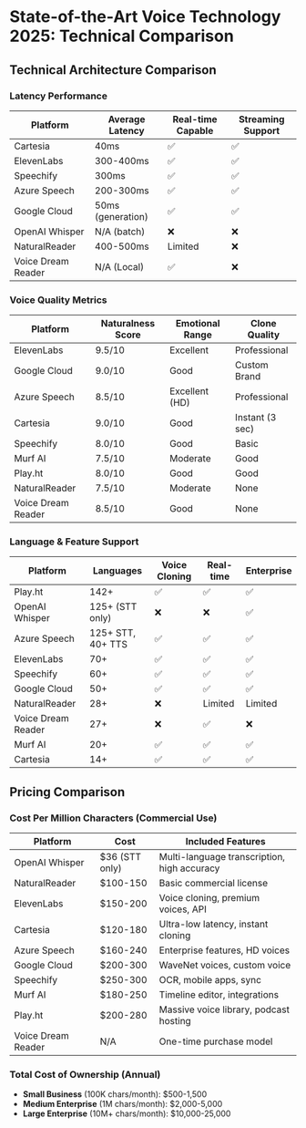 # State-of-the-Art Voice Technology 2025: Technical Comparison

## Technical Architecture Comparison

### Latency Performance
| Platform | Average Latency | Real-time Capable | Streaming Support |
|----------|----------------|-------------------|-------------------|
| Cartesia | 40ms | ✅ | ✅ |
| ElevenLabs | 300-400ms | ✅ | ✅ |
| Speechify | 300ms | ✅ | ✅ |
| Azure Speech | 200-300ms | ✅ | ✅ |
| Google Cloud | 50ms (generation) | ✅ | ✅ |
| OpenAI Whisper | N/A (batch) | ❌ | ❌ |
| NaturalReader | 400-500ms | Limited | ❌ |
| Voice Dream Reader | N/A (Local) | ✅ | ❌ |

### Voice Quality Metrics
| Platform | Naturalness Score | Emotional Range | Clone Quality |
|----------|------------------|-----------------|---------------|
| ElevenLabs | 9.5/10 | Excellent | Professional |
| Google Cloud | 9.0/10 | Good | Custom Brand |
| Azure Speech | 8.5/10 | Excellent (HD) | Professional |
| Cartesia | 9.0/10 | Good | Instant (3 sec) |
| Speechify | 8.0/10 | Good | Basic |
| Murf AI | 7.5/10 | Moderate | Good |
| Play.ht | 8.0/10 | Good | Good |
| NaturalReader | 7.5/10 | Moderate | None |
| Voice Dream Reader | 8.5/10 | Good | None |

### Language & Feature Support
| Platform | Languages | Voice Cloning | Real-time | Enterprise |
|----------|-----------|---------------|-----------|------------|
| Play.ht | 142+ | ✅ | ✅ | ✅ |
| OpenAI Whisper | 125+ (STT only) | ❌ | ❌ | ✅ |
| Azure Speech | 125+ STT, 40+ TTS | ✅ | ✅ | ✅ |
| ElevenLabs | 70+ | ✅ | ✅ | ✅ |
| Speechify | 60+ | ✅ | ✅ | ✅ |
| Google Cloud | 50+ | ✅ | ✅ | ✅ |
| NaturalReader | 28+ | ❌ | Limited | Limited |
| Voice Dream Reader | 27+ | ❌ | ✅ | ❌ |
| Murf AI | 20+ | ✅ | ✅ | ✅ |
| Cartesia | 14+ | ✅ | ✅ | ✅ |





## Pricing Comparison

### Cost Per Million Characters (Commercial Use)
| Platform | Cost | Included Features |
|----------|------|------------------|
| OpenAI Whisper | $36 (STT only) | Multi-language transcription, high accuracy |
| NaturalReader | $100-150 | Basic commercial license |
| ElevenLabs | $150-200 | Voice cloning, premium voices, API |
| Cartesia | $120-180 | Ultra-low latency, instant cloning |
| Azure Speech | $160-240 | Enterprise features, HD voices |
| Google Cloud | $200-300 | WaveNet voices, custom voice |
| Speechify | $250-300 | OCR, mobile apps, sync |
| Murf AI | $180-250 | Timeline editor, integrations |
| Play.ht | $200-280 | Massive voice library, podcast hosting |
| Voice Dream Reader | N/A | One-time purchase model |

### Total Cost of Ownership (Annual)
- **Small Business** (100K chars/month): $500-1,500
- **Medium Enterprise** (1M chars/month): $2,000-5,000
- **Large Enterprise** (10M+ chars/month): $10,000-25,000






